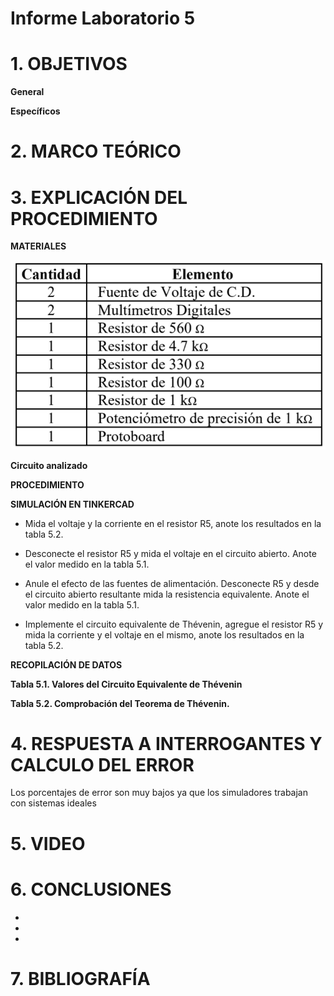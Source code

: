 # Informe Laboratorio 5

# 1. OBJETIVOS

**General**



**Específicos**


# 2. MARCO TEÓRICO



# 3. EXPLICACIÓN DEL PROCEDIMIENTO

**MATERIALES**

![](https://github.com/bavargas5/Laboratorio5/blob/main/IMGBV/1.png)

**Circuito analizado**



**PROCEDIMIENTO**


**SIMULACIÓN EN TINKERCAD**

- Mida el voltaje y la corriente en el resistor R5, anote los resultados en la tabla 5.2.



- Desconecte el resistor R5 y mida el voltaje en el circuito abierto. Anote el valor medido en la tabla 5.1.



- Anule el efecto de las fuentes de alimentación. Desconecte R5 y desde el circuito abierto resultante mida la resistencia equivalente. Anote el valor medido en la tabla 5.1.



- Implemente el circuito equivalente de Thévenin, agregue el resistor R5 y mida la corriente y el voltaje en el mismo, anote los resultados en la tabla 5.2.





**RECOPILACIÓN DE DATOS**

**Tabla 5.1. Valores del Circuito Equivalente de Thévenin**



**Tabla 5.2. Comprobación del Teorema de Thévenin.**



# 4. RESPUESTA A INTERROGANTES Y CALCULO DEL ERROR


Los porcentajes de error son muy bajos ya que los simuladores trabajan con sistemas ideales

# 5. VIDEO



# 6. CONCLUSIONES

-
-
-


# 7. BIBLIOGRAFÍA

